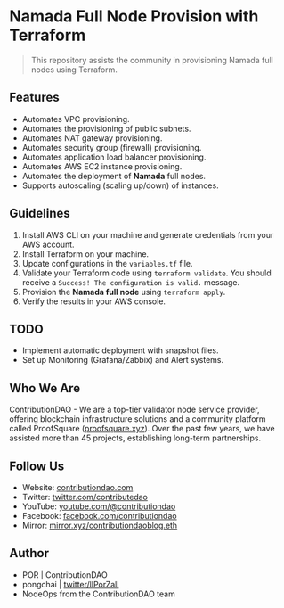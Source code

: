 
# Namada Full Node Provision with Terraform

> This repository assists the community in provisioning Namada full nodes using Terraform.

## Features

- Automates VPC provisioning.
- Automates the provisioning of public subnets.
- Automates NAT gateway provisioning.
- Automates security group (firewall) provisioning.
- Automates application load balancer provisioning.
- Automates AWS EC2 instance provisioning.
- Automates the deployment of **Namada** full nodes.
- Supports autoscaling (scaling up/down) of instances.

## Guidelines

1. Install AWS CLI on your machine and generate credentials from your AWS account.
2. Install Terraform on your machine.
3. Update configurations in the `variables.tf` file.
4. Validate your Terraform code using `terraform validate`. You should receive a `Success! The configuration is valid.` message.
5. Provision the **Namada full node** using `terraform apply`.
6. Verify the results in your AWS console.

## TODO
- Implement automatic deployment with snapshot files.
- Set up Monitoring (Grafana/Zabbix) and Alert systems.

## Who We Are
ContributionDAO - We are a top-tier validator node service provider, offering blockchain infrastructure solutions and a community platform called ProofSquare ([proofsquare.xyz](https://proofsquare.xyz/)). Over the past few years, we have assisted more than 45 projects, establishing long-term partnerships.

## Follow Us
- Website: [contributiondao.com](https://contributiondao.com)
- Twitter: [twitter.com/contributedao](https://twitter.com/contributedao)
- YouTube: [youtube.com/@contributiondao](https://www.youtube.com/@contributiondao)
- Facebook: [facebook.com/contributiondao](https://www.facebook.com/contributiondao)
- Mirror: [mirror.xyz/contributiondaoblog.eth](https://mirror.xyz/contributiondaoblog.eth)

## Author
- POR | ContributionDAO
- pongchai | [twitter/llPorZall](https://twitter.com/llPorZall)
- NodeOps from the ContributionDAO team
